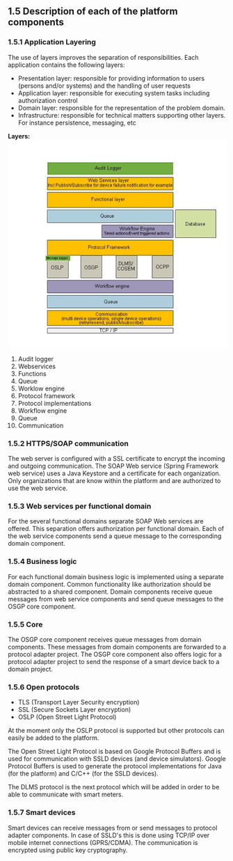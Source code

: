 ## 1.5 Description of each of the platform components


### 1.5.1 Application Layering

The use of layers improves the separation of responsibilities. Each application contains the following layers:

- Presentation layer: responsible for providing information to users (persons and/or systems) and the handling of user requests
- Application layer: responsible for executing system tasks including authorization control
- Domain layer: responsible for the representation of the problem domain.
- Infrastructure: responsible for technical matters supporting other layers. For instance persistence, messaging, etc

**Layers:**
 ![alt text](./layers.png "Layers")

1. Audit logger
2. Webservices
3. Functions
4. Queue
5. Worklow engine
6. Protocol framework
7. Protocol implementations
8. Workflow engine
9. Queue
10. Communication


### 1.5.2 HTTPS/SOAP communication

The web server is configured with a SSL certificate to encrypt the incoming and outgoing communication. The SOAP Web service (Spring Framework web service) uses a Java Keystore and a certificate for each organization. Only organizations that are know within the platform and are authorized to use the web service.

### 1.5.3 Web services per functional domain

For the several functional domains separate SOAP Web services are offered. This separation offers authorization per functional domain. Each of the web service components send a queue message to the corresponding domain component.

### 1.5.4 Business logic

For each functional domain business logic is implemented using a separate domain component. Common functionality like authorization should be abstracted to a shared component. Domain components receive queue messages from web service components and send queue messages to the OSGP core component.

### 1.5.5 Core

The OSGP core component receives queue messages from domain components. These messages from domain components are forwarded to a protocol adapter project. The OSGP core component also offers logic for a protocol adapter project to send the response of a smart device back to a domain project.

### 1.5.6 Open protocols

- TLS (Transport Layer Security encryption)
- SSL (Secure Sockets Layer encryption)
- OSLP (Open Street Light Protocol)

At the moment only the OSLP protocol is supported but other protocols can easily be added to the platform.

The Open Street Light Protocol is based on Google Protocol Buffers and is used for communication with SSLD devices (and device simulators). Google Protocol Buffers is used to generate the protocol implementations for Java (for the platform) and C/C++ (for the SSLD devices).

The DLMS protocol is the next protocol which will be added in order to be able to communicate with smart meters.

### 1.5.7 Smart devices

Smart devices can receive messages from or send messages to protocol adapter components. In case of SSLD's this is done using TCP/IP over mobile internet connections (GPRS/CDMA). The communication is encrypted using public key cryptography.
